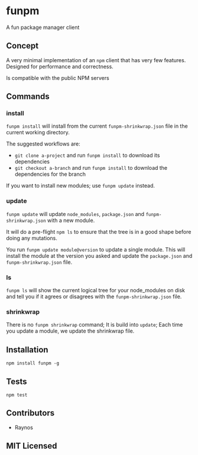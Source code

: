# funpm

<!--
    [![build status][build-png]][build]
    [![Coverage Status][cover-png]][cover]
    [![Davis Dependency status][dep-png]][dep]
-->

<!-- [![NPM][npm-png]][npm] -->

A fun package manager client

## Concept

A very minimal implementation of an `npm` client that has
very few features. Designed for performance and correctness.

Is compatible with the public NPM servers

## Commands

### install

`funpm install` will install from the current `funpm-shrinkwrap.json`
file in the current working directory.

The suggested workflows are:

 - `git clone a-project` and run `funpm install` to download
    its dependencies
 - `git checkout a-branch` and run `funpm install` to download
    the dependencies for the branch

If you want to install new modules; use `funpm update` instead.

### update

`funpm update` will update `node_modules`, `package.json` and
`funpm-shrinkwrap.json` with a new module.

It will do a pre-flight `npm ls` to ensure that the tree is
in a good shape before doing any mutations.

You run `funpm update module@version` to update a single module.
This will install the module at the version you asked and update
the `package.json` and `funpm-shrinkwrap.json` file.

### ls

`funpm ls` will show the current logical tree for your
node_modules on disk and tell you if it agrees or disagrees with
the `funpm-shrinkwrap.json` file.

### shrinkwrap

There is no `funpm shrinkwrap` command; It is build into `update`;
Each time you update a module, we update the shrinkwrap file.

## Installation

`npm install funpm -g`

## Tests

`npm test`

## Contributors

 - Raynos

## MIT Licensed

  [build-png]: https://secure.travis-ci.org/Raynos/funpm.png
  [build]: https://travis-ci.org/Raynos/funpm
  [cover-png]: https://coveralls.io/repos/Raynos/funpm/badge.png
  [cover]: https://coveralls.io/r/Raynos/funpm
  [dep-png]: https://david-dm.org/Raynos/funpm.png
  [dep]: https://david-dm.org/Raynos/funpm
  [npm-png]: https://nodei.co/npm/funpm.png?stars&downloads
  [npm]: https://nodei.co/npm/funpm
